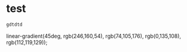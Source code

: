 # test

```javascript
gdtdtd
```

linear-gradient(45deg, rgb(246,160,54), rgb(74,105,176), rgb(0,135,108), rgb(112,119,129));